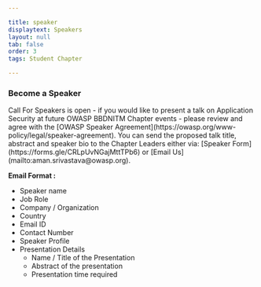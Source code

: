 ```yaml
---

title: speaker
displaytext: Speakers
layout: null
tab: false
order: 3
tags: Student Chapter

---
```


<h3>Become a Speaker</h3>
Call For Speakers is open - if you would like to present a talk on Application Security at future OWASP BBDNITM Chapter events - please review and agree with the [OWASP Speaker Agreement](https://owasp.org/www-policy/legal/speaker-agreement).
You can send the proposed talk title, abstract and speaker bio to the Chapter Leaders either via:
[Speaker Form](https://forms.gle/CRLpUvNGajMttTPb6) or [Email Us](mailto:aman.srivastava@owasp.org).

**Email Format :**

- Speaker name
- Job Role
- Company / Organization
- Country
- Email ID
- Contact Number
- Speaker Profile
- Presentation Details
    - Name / Title of the Presentation
    - Abstract of the presentation
    - Presentation time required
